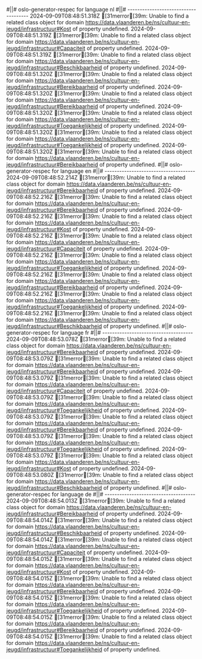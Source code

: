 #||# oslo-generator-respec for language nl
#||# -------------------------------------
2024-09-09T08:48:51.318Z [31merror[39m: Unable to find a related class object for domain https://data.vlaanderen.be/ns/cultuur-en-jeugd/infrastructuur#Kost of property undefined.
2024-09-09T08:48:51.319Z [31merror[39m: Unable to find a related class object for domain https://data.vlaanderen.be/ns/cultuur-en-jeugd/infrastructuur#Capaciteit of property undefined.
2024-09-09T08:48:51.319Z [31merror[39m: Unable to find a related class object for domain https://data.vlaanderen.be/ns/cultuur-en-jeugd/infrastructuur#Beschikbaarheid of property undefined.
2024-09-09T08:48:51.320Z [31merror[39m: Unable to find a related class object for domain https://data.vlaanderen.be/ns/cultuur-en-jeugd/infrastructuur#Bereikbaarheid of property undefined.
2024-09-09T08:48:51.320Z [31merror[39m: Unable to find a related class object for domain https://data.vlaanderen.be/ns/cultuur-en-jeugd/infrastructuur#Bereikbaarheid of property undefined.
2024-09-09T08:48:51.320Z [31merror[39m: Unable to find a related class object for domain https://data.vlaanderen.be/ns/cultuur-en-jeugd/infrastructuur#Toegankelijkheid of property undefined.
2024-09-09T08:48:51.320Z [31merror[39m: Unable to find a related class object for domain https://data.vlaanderen.be/ns/cultuur-en-jeugd/infrastructuur#Toegankelijkheid of property undefined.
2024-09-09T08:48:51.320Z [31merror[39m: Unable to find a related class object for domain https://data.vlaanderen.be/ns/cultuur-en-jeugd/infrastructuur#Bereikbaarheid of property undefined.
#||# oslo-generator-respec for language en
#||# -------------------------------------
2024-09-09T08:48:52.214Z [31merror[39m: Unable to find a related class object for domain https://data.vlaanderen.be/ns/cultuur-en-jeugd/infrastructuur#Bereikbaarheid of property undefined.
2024-09-09T08:48:52.216Z [31merror[39m: Unable to find a related class object for domain https://data.vlaanderen.be/ns/cultuur-en-jeugd/infrastructuur#Bereikbaarheid of property undefined.
2024-09-09T08:48:52.216Z [31merror[39m: Unable to find a related class object for domain https://data.vlaanderen.be/ns/cultuur-en-jeugd/infrastructuur#Kost of property undefined.
2024-09-09T08:48:52.216Z [31merror[39m: Unable to find a related class object for domain https://data.vlaanderen.be/ns/cultuur-en-jeugd/infrastructuur#Capaciteit of property undefined.
2024-09-09T08:48:52.216Z [31merror[39m: Unable to find a related class object for domain https://data.vlaanderen.be/ns/cultuur-en-jeugd/infrastructuur#Toegankelijkheid of property undefined.
2024-09-09T08:48:52.216Z [31merror[39m: Unable to find a related class object for domain https://data.vlaanderen.be/ns/cultuur-en-jeugd/infrastructuur#Bereikbaarheid of property undefined.
2024-09-09T08:48:52.216Z [31merror[39m: Unable to find a related class object for domain https://data.vlaanderen.be/ns/cultuur-en-jeugd/infrastructuur#Toegankelijkheid of property undefined.
2024-09-09T08:48:52.216Z [31merror[39m: Unable to find a related class object for domain https://data.vlaanderen.be/ns/cultuur-en-jeugd/infrastructuur#Beschikbaarheid of property undefined.
#||# oslo-generator-respec for language fr
#||# -------------------------------------
2024-09-09T08:48:53.078Z [31merror[39m: Unable to find a related class object for domain https://data.vlaanderen.be/ns/cultuur-en-jeugd/infrastructuur#Bereikbaarheid of property undefined.
2024-09-09T08:48:53.079Z [31merror[39m: Unable to find a related class object for domain https://data.vlaanderen.be/ns/cultuur-en-jeugd/infrastructuur#Bereikbaarheid of property undefined.
2024-09-09T08:48:53.079Z [31merror[39m: Unable to find a related class object for domain https://data.vlaanderen.be/ns/cultuur-en-jeugd/infrastructuur#Capaciteit of property undefined.
2024-09-09T08:48:53.079Z [31merror[39m: Unable to find a related class object for domain https://data.vlaanderen.be/ns/cultuur-en-jeugd/infrastructuur#Toegankelijkheid of property undefined.
2024-09-09T08:48:53.079Z [31merror[39m: Unable to find a related class object for domain https://data.vlaanderen.be/ns/cultuur-en-jeugd/infrastructuur#Bereikbaarheid of property undefined.
2024-09-09T08:48:53.079Z [31merror[39m: Unable to find a related class object for domain https://data.vlaanderen.be/ns/cultuur-en-jeugd/infrastructuur#Toegankelijkheid of property undefined.
2024-09-09T08:48:53.079Z [31merror[39m: Unable to find a related class object for domain https://data.vlaanderen.be/ns/cultuur-en-jeugd/infrastructuur#Kost of property undefined.
2024-09-09T08:48:53.080Z [31merror[39m: Unable to find a related class object for domain https://data.vlaanderen.be/ns/cultuur-en-jeugd/infrastructuur#Beschikbaarheid of property undefined.
#||# oslo-generator-respec for language de
#||# -------------------------------------
2024-09-09T08:48:54.013Z [31merror[39m: Unable to find a related class object for domain https://data.vlaanderen.be/ns/cultuur-en-jeugd/infrastructuur#Bereikbaarheid of property undefined.
2024-09-09T08:48:54.014Z [31merror[39m: Unable to find a related class object for domain https://data.vlaanderen.be/ns/cultuur-en-jeugd/infrastructuur#Beschikbaarheid of property undefined.
2024-09-09T08:48:54.014Z [31merror[39m: Unable to find a related class object for domain https://data.vlaanderen.be/ns/cultuur-en-jeugd/infrastructuur#Capaciteit of property undefined.
2024-09-09T08:48:54.015Z [31merror[39m: Unable to find a related class object for domain https://data.vlaanderen.be/ns/cultuur-en-jeugd/infrastructuur#Kost of property undefined.
2024-09-09T08:48:54.015Z [31merror[39m: Unable to find a related class object for domain https://data.vlaanderen.be/ns/cultuur-en-jeugd/infrastructuur#Bereikbaarheid of property undefined.
2024-09-09T08:48:54.015Z [31merror[39m: Unable to find a related class object for domain https://data.vlaanderen.be/ns/cultuur-en-jeugd/infrastructuur#Toegankelijkheid of property undefined.
2024-09-09T08:48:54.015Z [31merror[39m: Unable to find a related class object for domain https://data.vlaanderen.be/ns/cultuur-en-jeugd/infrastructuur#Bereikbaarheid of property undefined.
2024-09-09T08:48:54.015Z [31merror[39m: Unable to find a related class object for domain https://data.vlaanderen.be/ns/cultuur-en-jeugd/infrastructuur#Toegankelijkheid of property undefined.
